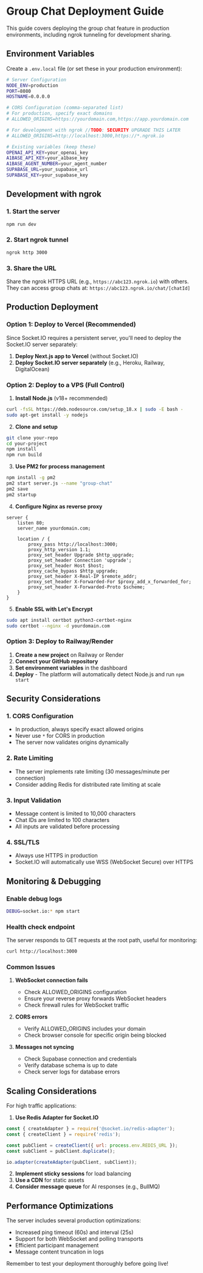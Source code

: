# Group Chat Deployment Guide

This guide covers deploying the group chat feature in production environments, including ngrok tunneling for development sharing.

## Environment Variables

Create a `.env.local` file (or set these in your production environment):

```bash
# Server Configuration
NODE_ENV=production
PORT=8080
HOSTNAME=0.0.0.0

# CORS Configuration (comma-separated list)
# For production, specify exact domains
# ALLOWED_ORIGINS=https://yourdomain.com,https://app.yourdomain.com

# For development with ngrok //TODO: SECURITY UPGRADE THIS LATER
# ALLOWED_ORIGINS=http://localhost:3000,https://*.ngrok.io

# Existing variables (keep these)
OPENAI_API_KEY=your_openai_key
A1BASE_API_KEY=your_a1base_key
A1BASE_AGENT_NUMBER=your_agent_number
SUPABASE_URL=your_supabase_url
SUPABASE_KEY=your_supabase_key
```

## Development with ngrok

### 1. Start the server
```bash
npm run dev
```

### 2. Start ngrok tunnel
```bash
ngrok http 3000
```

### 3. Share the URL
Share the ngrok HTTPS URL (e.g., `https://abc123.ngrok.io`) with others.
They can access group chats at: `https://abc123.ngrok.io/chat/[chatId]`

## Production Deployment

### Option 1: Deploy to Vercel (Recommended)

Since Socket.IO requires a persistent server, you'll need to deploy the Socket.IO server separately:

1. **Deploy Next.js app to Vercel** (without Socket.IO)
2. **Deploy Socket.IO server separately** (e.g., Heroku, Railway, DigitalOcean)

### Option 2: Deploy to a VPS (Full Control)

1. **Install Node.js** (v18+ recommended)
```bash
curl -fsSL https://deb.nodesource.com/setup_18.x | sudo -E bash -
sudo apt-get install -y nodejs
```

2. **Clone and setup**
```bash
git clone your-repo
cd your-project
npm install
npm run build
```

3. **Use PM2 for process management**
```bash
npm install -g pm2
pm2 start server.js --name "group-chat"
pm2 save
pm2 startup
```

4. **Configure Nginx as reverse proxy**
```nginx
server {
    listen 80;
    server_name yourdomain.com;

    location / {
        proxy_pass http://localhost:3000;
        proxy_http_version 1.1;
        proxy_set_header Upgrade $http_upgrade;
        proxy_set_header Connection 'upgrade';
        proxy_set_header Host $host;
        proxy_cache_bypass $http_upgrade;
        proxy_set_header X-Real-IP $remote_addr;
        proxy_set_header X-Forwarded-For $proxy_add_x_forwarded_for;
        proxy_set_header X-Forwarded-Proto $scheme;
    }
}
```

5. **Enable SSL with Let's Encrypt**
```bash
sudo apt install certbot python3-certbot-nginx
sudo certbot --nginx -d yourdomain.com
```

### Option 3: Deploy to Railway/Render

1. **Create a new project** on Railway or Render
2. **Connect your GitHub repository**
3. **Set environment variables** in the dashboard
4. **Deploy** - The platform will automatically detect Node.js and run `npm start`

## Security Considerations

### 1. CORS Configuration
- In production, always specify exact allowed origins
- Never use `*` for CORS in production
- The server now validates origins dynamically

### 2. Rate Limiting
- The server implements rate limiting (30 messages/minute per connection)
- Consider adding Redis for distributed rate limiting at scale

### 3. Input Validation
- Message content is limited to 10,000 characters
- Chat IDs are limited to 100 characters
- All inputs are validated before processing

### 4. SSL/TLS
- Always use HTTPS in production
- Socket.IO will automatically use WSS (WebSocket Secure) over HTTPS

## Monitoring & Debugging

### Enable debug logs
```bash
DEBUG=socket.io:* npm start
```

### Health check endpoint
The server responds to GET requests at the root path, useful for monitoring:
```bash
curl http://localhost:3000
```

### Common Issues

1. **WebSocket connection fails**
   - Check ALLOWED_ORIGINS configuration
   - Ensure your reverse proxy forwards WebSocket headers
   - Check firewall rules for WebSocket traffic

2. **CORS errors**
   - Verify ALLOWED_ORIGINS includes your domain
   - Check browser console for specific origin being blocked

3. **Messages not syncing**
   - Check Supabase connection and credentials
   - Verify database schema is up to date
   - Check server logs for database errors

## Scaling Considerations

For high traffic applications:

1. **Use Redis Adapter for Socket.IO**
```javascript
const { createAdapter } = require('@socket.io/redis-adapter');
const { createClient } = require('redis');

const pubClient = createClient({ url: process.env.REDIS_URL });
const subClient = pubClient.duplicate();

io.adapter(createAdapter(pubClient, subClient));
```

2. **Implement sticky sessions** for load balancing
3. **Use a CDN** for static assets
4. **Consider message queue** for AI responses (e.g., BullMQ)

## Performance Optimizations

The server includes several production optimizations:
- Increased ping timeout (60s) and interval (25s)
- Support for both WebSocket and polling transports
- Efficient participant management
- Message content truncation in logs

Remember to test your deployment thoroughly before going live! 